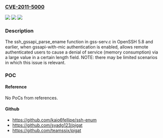 ### [CVE-2011-5000](https://cve.mitre.org/cgi-bin/cvename.cgi?name=CVE-2011-5000)
![](https://img.shields.io/static/v1?label=Product&message=n%2Fa&color=blue)
![](https://img.shields.io/static/v1?label=Version&message=n%2Fa&color=blue)
![](https://img.shields.io/static/v1?label=Vulnerability&message=n%2Fa&color=brighgreen)

### Description

The ssh_gssapi_parse_ename function in gss-serv.c in OpenSSH 5.8 and earlier, when gssapi-with-mic authentication is enabled, allows remote authenticated users to cause a denial of service (memory consumption) via a large value in a certain length field.  NOTE: there may be limited scenarios in which this issue is relevant.

### POC

#### Reference
No PoCs from references.

#### Github
- https://github.com/kaio6fellipe/ssh-enum
- https://github.com/syadg123/pigat
- https://github.com/teamssix/pigat


